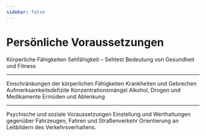 ```yaml
---
sidebar: false
---
```


<slides>

# Persönliche Voraussetzungen

Körperliche Fähigkeiten
Sehfähigkeit – Sehtest
Bedeutung von Gesundheit und Fitness

</slides>

---

Einschränkungen der körperlichen Fähigkeiten
Krankheiten und Gebrechen
Aufmerksamkeitsdefizite
Konzentrationsmängel
Alkohol, Drogen und Medikamente
Ermüden und Ablenkung

---

Psychische und soziale Voraussetzungen
Einstellung und Werthaltungen gegenüber Fahrzeugen, Fahren und Straßenverkehr
Orientierung an Leitbildern des Verkehrsverhaltens.